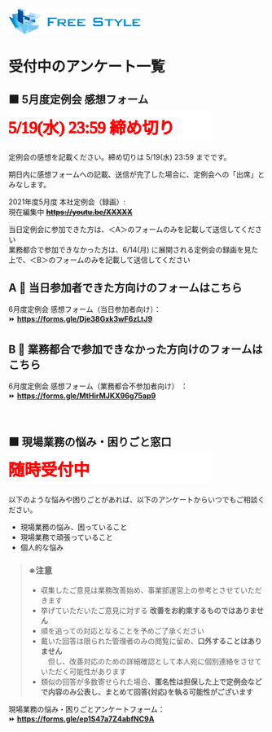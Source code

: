![](./logo.png)

# 受付中のアンケート一覧

<!-- ## ⬛ Java 補強カリキュラムの説明動画視聴アンケート  ![4/6(火) 23:59 締め切り](./closing-monthly-meeting-2021-03.svg)

Java 補強カリキュラムの説明動画の視聴が完了しましたら、以下のアンケートフォームより完了報告をお願いします。

■リニューアルサイト   
Java Bootcamp:    
https://fs5013-furi-sutao.github.io/java-bootcamp/

■説明動画    
https://youtu.be/CkWeF0FniP4

説明動画の視聴完了報告アンケートフォーム：  
⏩ **https://forms.gle/TXahVjL3yEYih5mt8**   -->  

<!-- ## ⬛ 6月度定例会 参加可否アンケート  ![6/2(水) 23:59 締め切り](./closing-monthly-meeting-2021-06.svg)

6月度の定例会は、5/14(金) 19:30 ～ リモート（Microsoft Teams）で行います。  

6月度定例会に出席できるか、業務都合で遅れるか、業務都合で出席できないかをアンケートで教えてください。  

※定例会当日は、現場の方に「今日は自社でリモートの集まりがあります」と伝えて、できる限り開始時間からの参加をお願いします

6月度定例会 参加可否アンケートフォーム：  
⏩ **https://forms.gle/sztbCqkKzM1sSUPz5**

<br />

## ⬛ レクでやりたい企画・ゲーム大募集  ![6/2(水) 23:59 締め切り](./closing-monthly-meeting-2021-06.svg)

みなさんの希望やアイディアを
活かしていきたいと思っています

ぜひ、以下のアンケートから、レクで

📌 やりたい企画・おすすめの企画  
🎯 やりたいゲーム・おすすめのゲーム

などのご意見をよろしくお願いします

もちろん、ダメもと、自由な発想で、
どんな些細なアイディアでも遠慮なく教えてください！

レクリエーションでやりたい企画・ゲーム大募集：  
⏩ **https://forms.gle/idcS6DHq8T3ZFtjG9**

<br /> -->

## ⬛ 5月度定例会 感想フォーム  ![5/19(水) 23:59 締め切り](./closing-monthly-meeting-2021-05-impressions.svg)

定例会の感想を記載ください。締め切りは 5/19(水) 23:59 までです。

期日内に感想フォームへの記載、送信が完了した場合に、定例会への「出席」とみなします。

2021年度5月度 本社定例会（録画）:    
現在編集中 ~~**https://youtu.be/XXXXX**~~    

<!-- ### 5月度定例会 感想フォーム：  
⏩ **https://forms.gle/LLbZqJmq8sM6Zv9B9**  

<br /> --> 

当日定例会に参加できた方は、＜A＞のフォームのみを記載して送信してください  
業務都合で参加できなかった方は、6/14(月) に展開される定例会の録画を見た上で、＜B＞のフォームのみを記載して送信してください

## A 🔵 当日参加者できた方向けのフォームはこちら
6月度定例会 感想フォーム（当日参加者向け）：  
⏩ **https://forms.gle/Dje38Gxk3wF6zLtJ9** 

## B 🔵 業務都合で参加できなかった方向けのフォームはこちら
6月度定例会 感想フォーム（業務都合不参加者向け） ：  
⏩ **https://forms.gle/MtHirMJKX96g75ap9**

<br />

<!-- ## ⬛ 5月レク参加可否回答フォーム  ![5/19(水) 23:59 締め切り](./closing-monthly-meeting-2021-05-impressions.svg)

### レクの内容詳細
#### タイトル
体験型推理ゲーム「マーダーミステリー」をみんなで解き明かそう

#### 概要 
集まったメンバーそれぞれが物語のキャラクターとして、  
物語のなかで起こるトラブルの原因や犯人を捜しつつ、  
自らの秘密のミッションを達成させる

🤔 会話型の推理ゲームです

#### 日時
5/19(土) ⏰ 開始 13:00 ～ 解散 15:00 

希望者が集まれば、その後 AmongUs 👨‍🚀🔫 もやります

5月レク参加可否回答フォーム ：  
⏩ **https://forms.gle/YDjkULamRRpmeEin8**   

<br /> -->

## ⬛ 現場業務の悩み・困りごと窓口  ![3/10(水) 23:59 締め切り](./always-accepting.svg)

以下のような悩みや困りごとがあれば、以下のアンケートからいつでもご相談ください。

- 現場業務の悩み、困っていること
- 現場業務で頑張っていること
- 個人的な悩み

> ### ※注意
> - 収集したご意見は業務改善始め、事業部運営上の参考とさせていただきます  
> - 挙げていただいたご意見に対する **改善をお約束するものではありません**  
> - 順を追っての対応となることを予めご了承ください  
> - 戴いた回答は限られた管理者のみの閲覧に留め、**口外することはありません**  
> 　但し、改善対応のための詳細確認として本人宛に個別連絡をさせていただく可能性があります  
> - 類似の回答が多数寄せられた場合、**匿名性は担保した上で定例会などで内容のみ公表し、まとめて回答(対応)を執る可能性がございます**  

現場業務の悩み・困りごとアンケートフォーム：  
⏩ **https://forms.gle/ep1S47a7Z4abfNC9A**  

